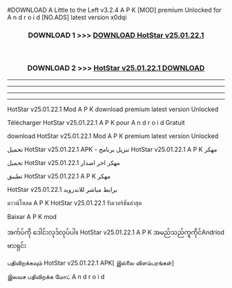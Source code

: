 #DOWNLOAD A Little to the Left v3.2.4 A P K [MOD] premium Unlocked for A n d r o i d [NO.ADS] latest version x0dqi 



<div align="center">

<h3>DOWNLOAD 1 >>> <a href="https://downloadmod1.web.app/?judul=HotStar v25.01.22.1">DOWNLOAD HotStar v25.01.22.1</a></h3><br>

<h3>DOWNLOAD 2 >>> <a href="https://downloadmod1.web.app/?judul=HotStar v25.01.22.1">HotStar v25.01.22.1 DOWNLOAD </a></h3>

</div>


----------------------------------------------------------

----------------------------------------------------------

----------------------------------------------------------

----------------------------------------------------------


HotStar v25.01.22.1 Mod A P K download premium latest version Unlocked

Télécharger HotStar v25.01.22.1 A P K pour A n d r o i d Gratuit

download HotStar v25.01.22.1 Mod A P K premium latest version Unlocked

تحميل HotStar v25.01.22.1 APK - تنزيل برنامج HotStar v25.01.22.1 A P K مهكر

تحميل HotStar v25.01.22.1 مهكر اخر اصدار

تطبيق HotStar v25.01.22.1 A P K مهكر

HotStar v25.01.22.1 برابط مباشر للاندرويد

ดาวน์โหลด A P K HotStar v25.01.22.1 รับเวอร์ชันล่าสุด

Baixar A P K mod

အက်ပ်ကို ဒေါင်းလုဒ်လုပ်ပါ။ HotStar v25.01.22.1 A P K အမည်သည်ကူကိုင်Andriod ဗားရှင်း

பதிவிறக்கவும் HotStar v25.01.22.1 APK[ இல்லை விளம்பரங்கள்] 
 
இலவச பதிவிறக்க மோட் A n d r o i d



